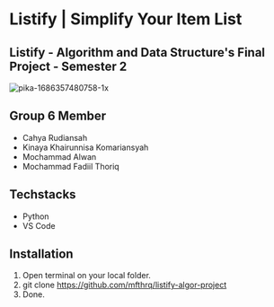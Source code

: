 # Listify | Simplify Your Item List
## Listify - Algorithm and Data Structure's Final Project - Semester 2 
![pika-1686357480758-1x](https://github.com/mfthrq/listify-algor-project/assets/59170543/08e6bf7f-48c6-4b94-b9ec-cedf451db567)

## Group 6 Member
- Cahya Rudiansah
- Kinaya Khairunnisa Komariansyah
- Mochammad Alwan
- Mochammad Fadiil Thoriq

## Techstacks
- Python
- VS Code

## Installation
1. Open terminal on your local folder.
2. git clone https://github.com/mfthrq/listify-algor-project
3. Done.
